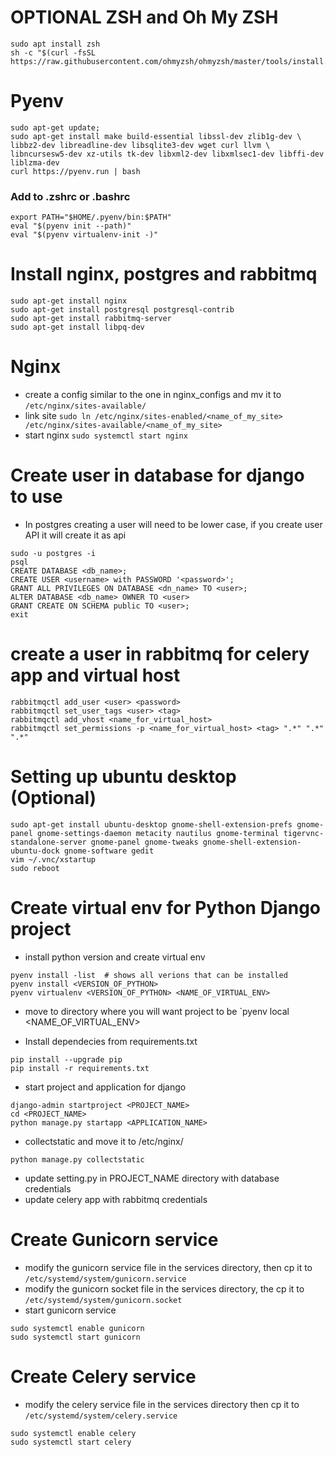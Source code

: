# OPTIONAL ZSH and Oh My ZSH
```
sudo apt install zsh
sh -c "$(curl -fsSL https://raw.githubusercontent.com/ohmyzsh/ohmyzsh/master/tools/install.sh)"
```

# Pyenv
```
sudo apt-get update; 
sudo apt-get install make build-essential libssl-dev zlib1g-dev \
libbz2-dev libreadline-dev libsqlite3-dev wget curl llvm \
libncursesw5-dev xz-utils tk-dev libxml2-dev libxmlsec1-dev libffi-dev liblzma-dev
curl https://pyenv.run | bash
```

### Add to .zshrc or .bashrc 
```
export PATH="$HOME/.pyenv/bin:$PATH"
eval "$(pyenv init --path)"
eval "$(pyenv virtualenv-init -)"
```

# Install nginx, postgres and rabbitmq
```
sudo apt-get install nginx                    
sudo apt-get install postgresql postgresql-contrib
sudo apt-get install rabbitmq-server              
sudo apt-get install libpq-dev   
```

# Nginx
- create a config similar to the one in nginx_configs and mv it to `/etc/nginx/sites-available/` 
- link site 
`sudo ln /etc/nginx/sites-enabled/<name_of_my_site> /etc/nginx/sites-available/<name_of_my_site>`
- start nginx
`sudo systemctl start nginx`
 
# Create user in database for django to use
- In postgres creating a user will need to be lower case, if you create user API it will create it as api
```
sudo -u postgres -i
psql
CREATE DATABASE <db_name>;
CREATE USER <username> with PASSWORD '<password>';
GRANT ALL PRIVILEGES ON DATABASE <dn_name> TO <user>;
ALTER DATABASE <db_name> OWNER TO <user>
GRANT CREATE ON SCHEMA public TO <user>;
exit
```
# create a user in rabbitmq for celery app and virtual host
```
rabbitmqctl add_user <user> <password>
rabbitmqctl set_user_tags <user> <tag>
rabbitmqctl add_vhost <name_for_virtual_host>
rabbitmqctl set_permissions -p <name_for_virtual_host> <tag> ".*" ".*" ".*"
```


# Setting up ubuntu desktop (Optional)
```
sudo apt-get install ubuntu-desktop gnome-shell-extension-prefs gnome-panel gnome-settings-daemon metacity nautilus gnome-terminal tigervnc-standalone-server gnome-panel gnome-tweaks gnome-shell-extension-ubuntu-dock gnome-software gedit
vim ~/.vnc/xstartup
sudo reboot
```

# Create virtual env for Python Django project
- install python version and create virtual env
```
pyenv install -list  # shows all verions that can be installed
pyenv install <VERSION_OF_PYTHON>
pyenv virtualenv <VERSION_OF_PYTHON> <NAME_OF_VIRTUAL_ENV>
```
- move to directory where you will want project to be
`pyenv local <NAME_OF_VIRTUAL_ENV>

- Install dependecies from requirements.txt
```
pip install --upgrade pip
pip install -r requirements.txt
```

- start project and application for django
```
django-admin startproject <PROJECT_NAME>
cd <PROJECT_NAME>
python manage.py startapp <APPLICATION_NAME>
```

- collectstatic and move it to /etc/nginx/
```
python manage.py collectstatic
```

- update setting.py in PROJECT_NAME directory with database credentials
- update celery app with rabbitmq credentials

# Create Gunicorn service
- modify the gunicorn service file in the services directory, then cp it to `/etc/systemd/system/gunicorn.service` 
- modify the gunicorn socket file in the services directory, the cp it to `/etc/systemd/system/gunicorn.socket`
- start gunicorn service
```
sudo systemctl enable gunicorn
sudo systemctl start gunicorn
```

# Create Celery service
- modify the celery service file in the services directory then cp it to `/etc/systemd/system/celery.service`
```
sudo systemctl enable celery
sudo systemctl start celery
```

